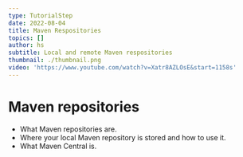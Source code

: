 ```yaml
---
type: TutorialStep
date: 2022-08-04
title: Maven Respositories
topics: []
author: hs
subtitle: Local and remote Maven respositories
thumbnail: ./thumbnail.png
video: 'https://www.youtube.com/watch?v=Xatr8AZLOsE&start=1158s'
---
```


# Maven repositories

* What Maven repositories are.
* Where your local Maven repository is stored and how to use it.
* What Maven Central is.
